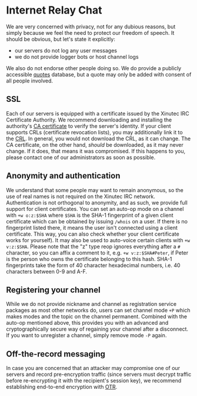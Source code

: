 Internet Relay Chat
===================

We are very concerned with privacy, not for any dubious reasons, but simply
because we feel the need to protect our freedom of speech. It should be
obvious, but let's state it explicitly:

- our servers do not log any user messages
- we do not provide logger bots or host channel logs

We also do not endorse other people doing so. We do provide a publicly
accessible [quotes](http://quotes.xinutec.net) database, but a quote may only
be added with consent of all people involved.

SSL
---

Each of our servers is equipped with a certificate issued by the Xinutec IRC
Certificate Authority. We recommend downloading and installing the authority's
[CA certificate](ca.crt) to verify the server's identity. If your client
supports CRLs (certificate revocation lists), you may additionally link it to
the [CRL](crl.pem). In general, you would not download the CRL, as it can
change. The CA certificate, on the other hand, *should* be downloaded, as it
may never change. If it does, that means it was compromised. If this happens
to you, please contact one of our administrators as soon as possible.

Anonymity and authentication
----------------------------

We understand that some people may want to remain anonymous, so the use of
real names is not required on the Xinutec IRC network. Authentication is not
orthogonal to anonymity, and as such, we provide full support for client
certificates. You can set an auto-op mode on a channel with `+w o:z:$SHA`
where `$SHA` is the SHA-1 fingerprint of a given client certificate which can
be obtained by issuing `/whois` on a user. If there is no fingerprint listed
there, it means the user isn't connected using a client certificate. This way,
you can also check whether your client certificate works for yourself). It may
also be used to auto-voice certain clients with `+w v:z:$SHA`. Please note that
the "z" type reop ignores everything after a `#` character, so you can affix a
comment to it, e.g. `+w v:z:$SHA#Peter`, if Peter is the person who owns the
certificate belonging to this hash. SHA-1 fingerprints take the form of 40
character hexadecimal numbers, i.e. 40 characters between 0-9 and A-F.

Registering your channel
------------------------

While we do not provide nickname and channel as registration service packages
as most other networks do, users can set channel mode `+P` which makes modes
and the topic on the channel permanent. Combined with the auto-op mentioned
above, this provides you with an advanced and cryptographically secure way of
regaining your channel after a disconnect. If you want to unregister a channel,
simply remove mode `-P` again.

Off-the-record messaging
------------------------

In case you are concerned that an attacker may compromise one of our servers
and record pre-encryption traffic (since servers must decrypt traffic before
re-encrypting it with the recipient's session key), we recommend establishing
end-to-end encryption with [OTR](http://www.cypherpunks.ca/otr/).
